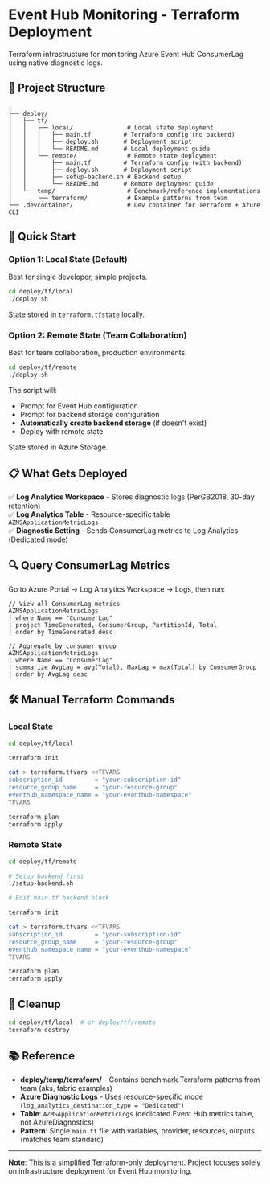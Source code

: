 # Event Hub Monitoring - Terraform Deployment

Terraform infrastructure for monitoring Azure Event Hub ConsumerLag using native diagnostic logs.

## 📁 Project Structure

```
.
├── deploy/
│   ├── tf/
│   │   ├── local/               # Local state deployment
│   │   │   ├── main.tf         # Terraform config (no backend)
│   │   │   ├── deploy.sh       # Deployment script
│   │   │   └── README.md       # Local deployment guide
│   │   └── remote/              # Remote state deployment
│   │       ├── main.tf         # Terraform config (with backend)
│   │       ├── deploy.sh       # Deployment script
│   │       ├── setup-backend.sh # Backend setup
│   │       └── README.md       # Remote deployment guide
│   └── temp/                    # Benchmark/reference implementations
│       └── terraform/           # Example patterns from team
└── .devcontainer/               # Dev container for Terraform + Azure CLI
```

## 🚀 Quick Start

### Option 1: Local State (Default)

Best for single developer, simple projects.

```bash
cd deploy/tf/local
./deploy.sh
```

State stored in `terraform.tfstate` locally.

### Option 2: Remote State (Team Collaboration)

Best for team collaboration, production environments.

```bash
cd deploy/tf/remote
./deploy.sh
```

The script will:
- Prompt for Event Hub configuration
- Prompt for backend storage configuration
- **Automatically create backend storage** (if doesn't exist)
- Deploy with remote state

State stored in Azure Storage.

## 📋 What Gets Deployed

✅ **Log Analytics Workspace** - Stores diagnostic logs (PerGB2018, 30-day retention)  
✅ **Log Analytics Table** - Resource-specific table `AZMSApplicationMetricLogs`  
✅ **Diagnostic Setting** - Sends ConsumerLag metrics to Log Analytics (Dedicated mode)  

## 🔍 Query ConsumerLag Metrics

Go to Azure Portal → Log Analytics Workspace → Logs, then run:

```kusto
// View all ConsumerLag metrics
AZMSApplicationMetricLogs
| where Name == "ConsumerLag"
| project TimeGenerated, ConsumerGroup, PartitionId, Total
| order by TimeGenerated desc

// Aggregate by consumer group
AZMSApplicationMetricLogs
| where Name == "ConsumerLag"
| summarize AvgLag = avg(Total), MaxLag = max(Total) by ConsumerGroup
| order by AvgLag desc
```

## 🛠️ Manual Terraform Commands

### Local State

```bash
cd deploy/tf/local

terraform init

cat > terraform.tfvars <<TFVARS
subscription_id         = "your-subscription-id"
resource_group_name     = "your-resource-group"
eventhub_namespace_name = "your-eventhub-namespace"
TFVARS

terraform plan
terraform apply
```

### Remote State

```bash
cd deploy/tf/remote

# Setup backend first
./setup-backend.sh

# Edit main.tf backend block

terraform init

cat > terraform.tfvars <<TFVARS
subscription_id         = "your-subscription-id"
resource_group_name     = "your-resource-group"
eventhub_namespace_name = "your-eventhub-namespace"
TFVARS

terraform plan
terraform apply
```

## 🧹 Cleanup

```bash
cd deploy/tf/local  # or deploy/tf/remote
terraform destroy
```

## 📚 Reference

- **deploy/temp/terraform/** - Contains benchmark Terraform patterns from team (aks, fabric examples)
- **Azure Diagnostic Logs** - Uses resource-specific mode (`log_analytics_destination_type = "Dedicated"`)
- **Table**: `AZMSApplicationMetricLogs` (dedicated Event Hub metrics table, not AzureDiagnostics)
- **Pattern**: Single `main.tf` file with variables, provider, resources, outputs (matches team standard)

---

**Note**: This is a simplified Terraform-only deployment. Project focuses solely on infrastructure deployment for Event Hub monitoring.
